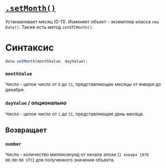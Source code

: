 # [`.setMonth()`](../index.md)

Устанавливает месяц (0-11). Изменяет объект - экземпляр класса `new Date()`. Также есть метод `setUTCMonth()`.

# Синтаксис

```js
date.setMonth(monthValue, dayValue);
```

### `monthValue`

Число - целое число от `0` до `11`, представляющее месяцы от января до декабря.

### `dayValue` / опционально

Число - целое число от `1` до `31`, представляющее день месяца.

## Возвращает

### `number`

Число - количество миллисекунд от начала эпохи (`1 января 1970 00:00:00 UTC`) для полученного значения объекта.
